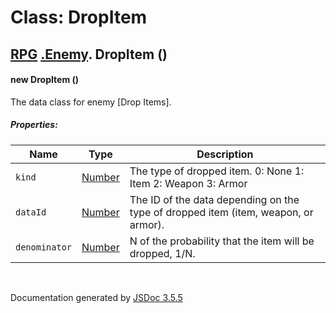 # Class: DropItem

## [RPG](RPG.md) [.Enemy](RPG.Enemy.md).  DropItem ()

#### new DropItem ()

The data class for enemy [Drop Items].

##### Properties:

| Name | Type | Description |
| --- | --- | --- |
| `kind` | [Number](Number.md) | The type of dropped item. 0: None 1: Item 2: Weapon 3: Armor |
| `dataId` | [Number](Number.md) | The ID of the data depending on the type of dropped item (item, weapon, or armor). |
| `denominator` | [Number](Number.md) | N of the probability that the item will be dropped, 1/N. |

<dl>
</dl>
 <br>

  Documentation generated by [JSDoc 3.5.5](https://github.com/jsdoc3/jsdoc)
